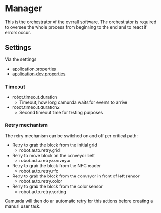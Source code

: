 # Manager

This is the orchestrator of the overall software.
The orchestrator is required to oversee the whole process
from beginning to the end and to react if errors occur.

## Settings
Via the settings
- [application.properties](src/main/resources/application.properties)
- [application-dev.properties](src/main/resources/application-dev.properties)

### Timeout
- robot.timeout.duration
  - Timeout, how long camunda waits for events to arrive
- robot.timeout.duration2
  - Second timeout time for testing purposes
### Retry mechanism
The retry mechanism can be switched on and off per critical path:
- Retry to grab the block from the initial grid 
  - robot.auto.retry.grid
- Retry to move block on the conveyor belt
  - robot.auto.retry.conveyor
- Retry to grab the block from the NFC reader 
  - robot.auto.retry.nfc
- Retry to grab the block from the conveyor in front of left sensor 
  - robot.auto.retry.color
- Retry to grab the block from the color sensor
  - robot.auto.retry.sorting

Camunda will then do an automatic retry for this actions before creating a manual user task.
